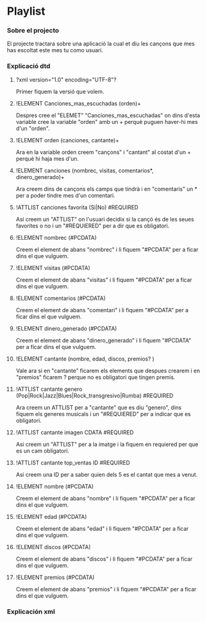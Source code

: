 # Playlist
### **Sobre el projecto**
El projecte tractara sobre una aplicació la cual et diu les cançons que mes has escoltat este mes tu como usuari.

### **Explicació dtd**
1. ?xml version="1.0" encoding="UTF-8"?
   
    Primer fiquem la versió que volem.
3. !ELEMENT Canciones_mas_escuchadas (orden)+
   
    Despres cree el "ELEMET" "Canciones_mas_escuchadas" on dins d'esta variable cree la variable "orden" amb un + perquè puguen haver-hi mes d'un "orden".
4. !ELEMENT orden (canciones, cantante)+

     Ara en la variable orden creem "cançons" i "cantant" al costat d'un + perquè hi haja mes d'un.
5. !ELEMENT canciones (nombrec, visitas, comentarios*, dinero_generado)+

    Ara creem dins de cançons els camps que tindrà i en "comentaris" un * per a poder tindre mes d'un comentari.
6. !ATTLIST canciones favorita (Si|No) #REQUIRED
   
     Así creem un "ATTLIST" on l'usuari decidix si la cançó és de les seues favorites o no i un "#REQUIERED" per a dir que es obligatori.
8. !ELEMENT nombrec (#PCDATA)

    Creem el element de abans "nombrec" i li fiquem "#PCDATA" per a ficar dins el que vulguem.
9. !ELEMENT visitas (#PCDATA)

   Creem el element de abans "visitas" i li fiquem "#PCDATA" per a ficar dins el que vulguem.
10. !ELEMENT comentarios (#PCDATA)

    Creem el element de abans "comentari" i li fiquem "#PCDATA" per a ficar dins el que vulguem.
11. !ELEMENT dinero_generado (#PCDATA)

    Creem el element de abans "dinero_generado" i li fiquem "#PCDATA" per a ficar dins el que vulguem.
12. !ELEMENT cantante (nombre, edad, discos, premios? )

    Vale ara si en "cantante" ficarem els elements que despues crearem i en "premios" ficarem ? perque no es obligatori que tingen premis.
13. !ATTLIST cantante genero (Pop|Rock|Jazz|Blues|Rock_transgresivo|Rumba) #REQUIRED

    Ara creem un ATTLIST per a "cantante" que es diu "genero", dins fiquem els generes musicals i un "#REQUIERED" per a indicar que es obligatori.
14. !ATTLIST cantante imagen CDATA #REQUIRED

    Asi creem un "ATTLIST" per a la imatge i la fiquem en requiered per que es un cam obligatori. 
15. !ATTLIST cantante top_ventas ID #REQUIRED

    Asi creem una ID per a saber quien dels 5 es el cantat que mes a venut.  
16. !ELEMENT nombre (#PCDATA)

    Creem el element de abans "nombre" i li fiquem "#PCDATA" per a ficar dins el que vulguem. 
17. !ELEMENT edad (#PCDATA)

    Creem el element de abans "edad" i li fiquem "#PCDATA" per a ficar dins el que vulguem.
18. !ELEMENT discos (#PCDATA)
    
    Creem el element de abans "discos" i li fiquem "#PCDATA" per a ficar dins el que vulguem.
19. !ELEMENT premios (#PCDATA)
    
    Creem el element de abans "premios" i li fiquem "#PCDATA" per a ficar dins el que vulguem. 

### **Explicación xml**

